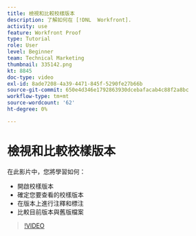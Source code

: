 ```yaml
---
title: 檢視和比較校樣版本
description: 了解如何在 [!DNL  Workfront].
activity: use
feature: Workfront Proof
type: Tutorial
role: User
level: Beginner
team: Technical Marketing
thumbnail: 335142.png
kt: 8845
doc-type: video
exl-id: 8ade7208-4a39-4471-845f-5290fe27b66b
source-git-commit: 650e4d346e1792863930dcebafacab4c88f2a8bc
workflow-type: tm+mt
source-wordcount: '62'
ht-degree: 0%

---
```


# 檢視和比較校樣版本

在此影片中，您將學習如何：

* 開啟校樣版本
* 確定您要查看的校樣版本
* 在版本上進行注釋和標注
* 比較目前版本與舊版檔案

>[!VIDEO](https://video.tv.adobe.com/v/335142/?quality=12&learn=on)

<!--
## Learn more
* Compare proofs
-->
